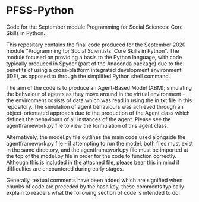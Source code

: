 # PFSS-Python
 Code for the September module Programming for Social Sciences: Core Skills in Python.

This repositary contains the final code produced for the September 2020 module "Programming for Social Scientists: Core Skills in Python". The module focused on providing a basis to the Python language, with code typically produced in Spyder (part of the Anaconda package) due to the benefits of using a cross-platform integrated development environment (IDE), as opposed to through the simplified Python shell command.

The aim of the code is to produce an Agent-Based Model (ABM); simulating the behvaiour of agents as they move around in the virtual environment - the environment cosists of data which was read in using the in.txt file in this repository. The simulation of agent behaviours was achieved through an object-orientated approach due to the production of the Agent class which defines the behaviours of all instances of the agent. Please see the agentframework.py file to view the formulation of this agent class.

Alternatively, the model.py file outlines the main code used alongside the agentframework.py file - if attempting to run the model, both files must exist in the same directory, and the agentframework.py file must be imported at the top of the model.py file in order for the code to function correctly. Although this is included in the attached file, please bear this in mind if difficulties are encountered during early stages.

Generally, textual comments have been added which are signified when chunks of code are preceded by the hash key, these comments typically explain to readers what the following section of code is intended to do.
